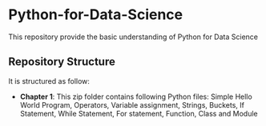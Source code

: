 # Python-for-Data-Science
This repository provide the basic understanding of Python for Data Science

## Repository Structure
It is structured as follow:

- **Chapter 1**: This zip folder contains following Python files: Simple Hello World Program, Operators, Variable assignment, Strings, Buckets, If Statement, While Statement, For statement, Function, Class and Module  
